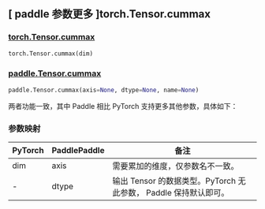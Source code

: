 ## [ paddle 参数更多 ]torch.Tensor.cummax

### [torch.Tensor.cummax](https://pytorch.org/docs/stable/generated/torch.Tensor.cummax.html?highlight=cummax#torch.Tensor.cummax)

```python
torch.Tensor.cummax(dim)
```

### [paddle.Tensor.cummax](https://www.paddlepaddle.org.cn/documentation/docs/zh/develop/api/paddle/Tensor_cn.html#cummax-x-axis-none-dtype-int64-name-none)

```python
paddle.Tensor.cummax(axis=None, dtype=None, name=None)
```

两者功能一致，其中 Paddle 相比 PyTorch 支持更多其他参数，具体如下：

### 参数映射

| PyTorch | PaddlePaddle | 备注                           |
| ------- | ------------ | ------------------------------ |
| dim     | axis         | 需要累加的维度，仅参数名不一致。 |
| -   | dtype        | 输出 Tensor 的数据类型。PyTorch 无此参数， Paddle 保持默认即可。       |

